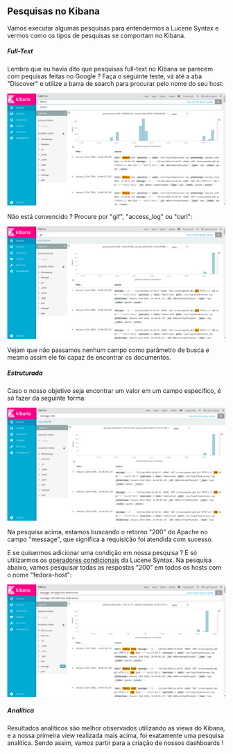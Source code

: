 ## Pesquisas no Kibana

Vamos executar algumas pesquisas para entendermos a Lucene Syntax e vermos como os tipos de pesquisas se comportam no Kibana.

##### Full-Text

Lembra que eu havia dito que pesquisas full-text no Kibana se parecem com pequisas feitas no Google ? Faça o seguinte teste, vá até a aba "Discover" e utilize a barra de search para procurar pelo nome do seu host:

![](/images/kibana_fulltext.png)

Não está convencido ? Procure por "gif", "access_log" ou "curl":

![](/images/kibana_fulltext2.png)

Vejam que não passamos nenhum campo como parâmetro de busca e mesmo assim ele foi capaz de encontrar os documentos.

##### Estruturada

Caso o nosso objetivo seja encontrar um valor em um campo específico, é só fazer da seguinte forma:

![](/images/kibana_structured.png)

Na pesquisa acima, estamos buscando o retorno "200" do Apache no campo "message", que significa a requisição foi atendida com sucesso.

E se quisermos adicionar uma condição em nossa pesquisa ? É só utilizarmos os [operadores condicionais](https://lucene.apache.org/core/2_9_4/queryparsersyntax.html) da Lucene Syntax. Na pesquisa abaixo, vamos pesquisar todas as respostas "200" em todos os hosts com o nome "fedora-host":

![](/images/kibana_conditional.png)

##### Analítica

Resultados analíticos são melhor observados utilizando as views do Kibana, e a nossa primeira view realizada mais acima, foi exatamente uma pesquisa analítica. Sendo assim, vamos partir para a criação de nossos dashboards !
